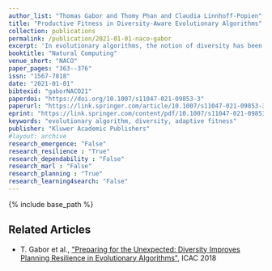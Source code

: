 ```yaml
---
author_list: "Thomas Gabor and Thomy Phan and Claudia Linnhoff-Popien"
title: "Productive Fitness in Diversity-Aware Evolutionary Algorithms"
collection: publications
permalink: /publication/2021-01-01-naco-gabor
excerpt: 'In evolutionary algorithms, the notion of diversity has been adopted from biology and is used to describe the distribution of a population of solution candidates. While it has been known that maintaining a reasonable amount of diversity often benefits the overall result of the evolutionary optimization process by adjusting the exploration/exploitation trade-off, little has been known about what diversity is optimal. We introduce the notion of productive fitness based on the effect that a specific solution candidate has some generations down the evolutionary path. We derive the notion of final productive fitness, which is the ideal target fitness for any evolutionary process. Although it is inefficient to compute, we show empirically that it allows for an a posteriori analysis of how well a given evolutionary optimization process hit the ideal exploration/exploitation trade-off, providing insight into why diversity-aware evolutionary optimization often performs better.'
booktitle: "Natural Computing"
venue_short: "NACO"
paper_pages: "363--376"
issn: "1567-7818"
date: "2021-01-01"
bibtexid: "gaborNACO21"
paperdoi: "https://doi.org/10.1007/s11047-021-09853-3"
paperurl: "https://link.springer.com/article/10.1007/s11047-021-09853-3"
eprint: "https://link.springer.com/content/pdf/10.1007/s11047-021-09853-3.pdf"
keywords: "evolutionary algorithm, diversity, adaptive fitness"
publisher: "Kluwer Academic Publishers"
#layout: archive
research_emergence: "False"
research_resilience : "True"
research_dependability : "False"
research_marl : "False"
research_planning : "True"
research_learning4search: "False"
---
```


{% include base_path %}

## Related Articles
- T. Gabor et al., ["Preparing for the Unexpected: Diversity Improves Planning Resilience in Evolutionary Algorithms"](https://thomyphan.github.io/publication/2018-09-01-icac-gabor), ICAC 2018